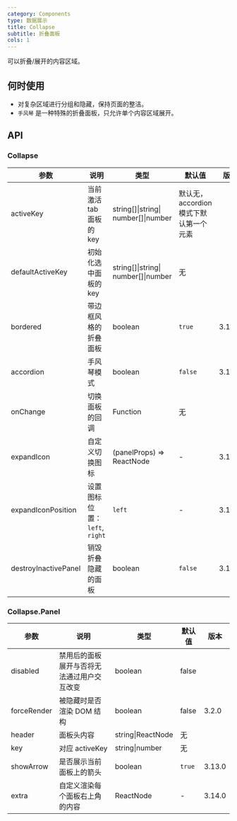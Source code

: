 ```yaml
---
category: Components
type: 数据展示
title: Collapse
subtitle: 折叠面板
cols: 1
---
```


可以折叠/展开的内容区域。

## 何时使用

- 对复杂区域进行分组和隐藏，保持页面的整洁。
- `手风琴` 是一种特殊的折叠面板，只允许单个内容区域展开。

## API

### Collapse

| 参数 | 说明 | 类型 | 默认值 | 版本 |
| --- | --- | --- | --- | --- |
| activeKey | 当前激活 tab 面板的 key | string\[]\|string\| number\[]\|number | 默认无，accordion 模式下默认第一个元素 |  |
| defaultActiveKey | 初始化选中面板的 key | string\[]\|string\| number\[]\|number | 无 |  |
| bordered | 带边框风格的折叠面板 | boolean | `true` | 3.13.0 |
| accordion | 手风琴模式 | boolean | `false` | 3.13.0 |
| onChange | 切换面板的回调 | Function | 无 |  |
| expandIcon | 自定义切换图标 | (panelProps) => ReactNode | - | 3.13.0 |
| expandIconPosition | 设置图标位置： `left`, `right` | `left` | - | 3.17.0 |
| destroyInactivePanel | 销毁折叠隐藏的面板 | boolean | `false` | 3.13.0 |

### Collapse.Panel

| 参数        | 说明                                       | 类型              | 默认值 | 版本   |
| ----------- | ------------------------------------------ | ----------------- | ------ | ------ |
| disabled    | 禁用后的面板展开与否将无法通过用户交互改变 | boolean           | false  |        |
| forceRender | 被隐藏时是否渲染 DOM 结构                  | boolean           | false  | 3.2.0  |
| header      | 面板头内容                                 | string\|ReactNode | 无     |        |
| key         | 对应 activeKey                             | string\|number    | 无     |        |
| showArrow   | 是否展示当前面板上的箭头                   | boolean           | `true` | 3.13.0 |
| extra       | 自定义渲染每个面板右上角的内容             | ReactNode         | -      | 3.14.0 |
